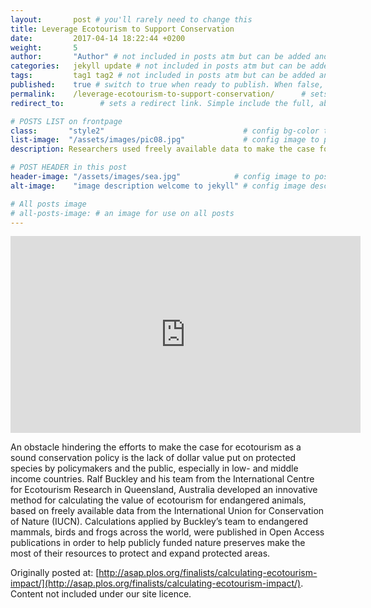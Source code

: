 ```yaml
---
layout:       post # you'll rarely need to change this
title: Leverage Ecotourism to Support Conservation
date:         2017-04-14 18:22:44 +0200
weight:       5
author:       "Author" # not included in posts atm but can be added and used later
categories:   jekyll update # not included in posts atm but can be added and used later
tags:         tag1 tag2 # not included in posts atm but can be added and used later
published:    true # switch to true when ready to publish. When false, you can check your links and share drafts using the github file for this page e.g https://github.com/sparcopen/open-to/blob/master/_posts/2017-04-10-welcome-to-jekyll.markdown
permalink:    /leverage-ecotourism-to-support-conservation/      # sets the link for the post. E.g permalink: /battle-disease/
redirect_to:        # sets a redirect link. Simple include the full, absolute link you want below

# POSTS LIST on frontpage
class:       "style2"                               # config bg-color to post list card (1 to 5)
list-image:  "/assets/images/pic08.jpg"             # config image to post list card (1 to 15 are generic colors and will fit with anything used if no images can be found)
description: Researchers used freely available data to make the case for ecotourism as a sound conservation policy

# POST HEADER in this post
header-image: "/assets/images/sea.jpg"            # config image to post header
alt-image:    "image description welcome to jekyll" # config image description to alt att.

# All posts image
# all-posts-image: # an image for use on all posts
---
```

<iframe width="560" height="315" src="https://www.youtube.com/embed/MlX2Gpfvauw" frameborder="0" allowfullscreen></iframe>

An obstacle hindering the efforts to make the case for ecotourism as a sound conservation policy is the lack of dollar value put on protected species by  policymakers and the public, especially in low- and middle income countries. Ralf Buckley and his team from the International Centre for Ecotourism Research in Queensland, Australia developed an innovative method for calculating the value of ecotourism for endangered animals, based on freely available data from the International Union for Conservation of Nature (IUCN). Calculations applied by Buckley’s team to endangered mammals, birds and frogs across the world, were published in Open Access publications in order to help publicly funded nature preserves make the most of their resources to protect and expand protected areas.

Originally posted at: [http://asap.plos.org/finalists/calculating-ecotourism-impact/](http://asap.plos.org/finalists/calculating-ecotourism-impact/). Content not included under our site licence.

